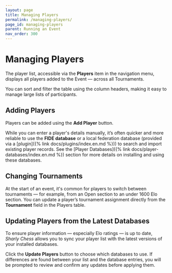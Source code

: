 ```yaml
---
layout: page
title: Managing Players
permalink: /managing-players/
page_id: managing-players
parent: Running an Event
nav_order: 300
---
```


# Managing Players

The player list, accessible via the **Players** item in the navigation menu, displays all players added to the Event — across all Tournaments.

You can sort and filter the table using the column headers, making it easy to manage large lists of participants.

## Adding Players

Players can be added using the **Add Player** button.

While you can enter a player's details manually, it’s often quicker and more reliable to use the **FIDE database** or a local federation database (provided via a
[plugin]({% link docs/plugins/index.en.md %})) to search and import existing player records. See the [Player Databases]({% link docs/player-databases/index.en.md %}) section for more details on installing and using these databases.

## Changing Tournaments

At the start of an event, it's common for players to switch between tournaments — for example, from an Open section to an under 1600 Elo section. You can update a player’s tournament assignment directly from the **Tournament** field in the Players table.

## Updating Players from the Latest Databases

To ensure player information — especially Elo ratings — is up to date, _Sharly Chess_ allows you to sync your player list with the latest versions of your installed databases.

Click the **Update Players** button to choose which databases to use. If differences are found between your list and the database entries, you will be prompted to review and confirm any updates before applying them.
